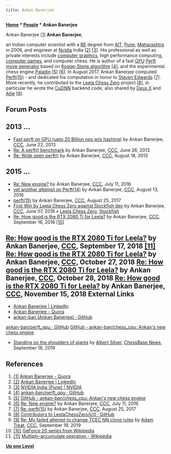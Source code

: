 ```yaml
---
title: Ankan Banerjee
---
```

**[Home](Home "Home") * [People](People "People") * Ankan Banerjee**

[](https://www.quora.com/profile/Ankan-Banerjee-4) Ankan Banerjee <a id="cite-note-1" href="#cite-ref-1">[1]</a>
**Ankan Banerjee**,

an Indian computer scientist with a [BE](https://en.wikipedia.org/wiki/Bachelor_of_Engineering) degree from [AIT](https://en.wikipedia.org/wiki/Army_Institute_of_Technology,_Pune), [Pune](https://en.wikipedia.org/wiki/Pune), [Maharashtra](https://en.wikipedia.org/wiki/Maharashtra) in 2006, and engineer at [Nvidia](Nvidia "Nvidia") India <a id="cite-note-2" href="#cite-ref-2">[2]</a> <a id="cite-note-3" href="#cite-ref-3">[3]</a>. His professional as well as private interests include [computer graphics](https://en.wikipedia.org/wiki/Computer_graphics), high performance computing, [computer games](Games "Games"), and computer chess. He is author of a fast [GPU](GPU "GPU") [Perft](Perft "Perft") [move generator](Move_Generation "Move Generation") based on [Kogge-Stone algorithm](Kogge-Stone_Algorithm "Kogge-Stone Algorithm") <a id="cite-note-4" href="#cite-ref-4">[4]</a>, and the experimental chess engine [Paladin](Paladin "Paladin") <a id="cite-note-5" href="#cite-ref-5">[5]</a> <a id="cite-note-6" href="#cite-ref-6">[6]</a>. In August 2017, Ankan Banerjee computed [Perft(15)](Perft#15 "Perft") - and dedicated his computation in honor to [Steven Edwards](Steven_Edwards "Steven Edwards") <a id="cite-note-7" href="#cite-ref-7">[7]</a>.
More recently, he contributed to the [Leela Chess Zero](Leela_Chess_Zero "Leela Chess Zero") project <a id="cite-note-8" href="#cite-ref-8">[8]</a>, in particular he wrote the [CuDNN](https://en.wikipedia.org/wiki/CuDNN) backend code, also shared by [Deus X](Deus_X "Deus X") and [Allie](Allie "Allie") <a id="cite-note-9" href="#cite-ref-9">[9]</a>.

## Forum Posts

## 2013 ...

- [Fast perft on GPU (upto 20 Billion nps w/o hashing)](http://www.talkchess.com/forum/viewtopic.php?t=48387) by Ankan Banerjee, [CCC](CCC "CCC"), June 22, 2013
- [Re: A perft() benchmark](http://www.talkchess.com/forum3/viewtopic.php?f=7&t=48423&start=8) by Ankan Banerjee, [CCC](CCC "CCC"), June 26, 2013
- [Re: Wide open perft()](http://www.talkchess.com/forum3/viewtopic.php?f=7&t=49000&start=2) by Ankan Banerjee, [CCC](CCC "CCC"), August 18, 2013

## 2015 ...

- [Re: New engine?](http://www.talkchess.com/forum/viewtopic.php?t=60328&start=10) by Ankan Banerjee, [CCC](CCC "CCC"), July 11, 2016
- [yet another attempt on Perft(14)](http://www.talkchess.com/forum/viewtopic.php?t=61119) by Ankan Banerjee, [CCC](CCC "CCC"), August 13, 2016
- [perft(15)](http://www.talkchess.com/forum/viewtopic.php?t=64983) by Ankan Banerjee, [CCC](CCC "CCC"), August 25, 2017
- [First Win by Leela Chess Zero against Stockfish dev](http://www.talkchess.com/forum3/viewtopic.php?f=2&t=67668) by Ankan Banerjee, [CCC](CCC "CCC"), June 07, 2018 » [Leela Chess Zero](Leela_Chess_Zero "Leela Chess Zero"), [Stockfish](Stockfish "Stockfish")
- [Re: How good is the RTX 2080 Ti for Leela?](http://www.talkchess.com/forum3/viewtopic.php?f=2&t=68448&start=2) by Ankan Banerjee, [CCC](CCC "CCC"), September 16, 2018 <a id="cite-note-10" href="#cite-ref-10">[10]</a>

## [Re: How good is the RTX 2080 Ti for Leela?](http://www.talkchess.com/forum3/viewtopic.php?f=2&t=68448&start=9) by Ankan Banerjee, [CCC](CCC "CCC"), September 17, 2018 <a id="cite-note-11" href="#cite-ref-11">[11]</a> [Re: How good is the RTX 2080 Ti for Leela?](http://www.talkchess.com/forum3/viewtopic.php?f=2&t=68448&start=35) by Ankan Banerjee, [CCC](CCC "CCC"), October 27, 2018 [Re: How good is the RTX 2080 Ti for Leela?](http://www.talkchess.com/forum3/viewtopic.php?f=2&t=68448&start=37) by Ankan Banerjee, [CCC](CCC "CCC"), October 28, 2018 [Re: How good is the RTX 2080 Ti for Leela?](http://www.talkchess.com/forum3/viewtopic.php?f=2&t=68448&start=44) by Ankan Banerjee, [CCC](CCC "CCC"), November 15, 2018 External Links

- [Ankan Banerjee | LinkedIn](https://www.linkedin.com/in/ankan-banerjee-929b553)
- [Ankan Banerjee - Quora](https://www.quora.com/profile/Ankan-Banerjee-4)
- [ankan-ban (Ankan Banerjee) · GitHub](https://github.com/ankan-ban)

[ankan-ban/perft_gpu · GitHub](https://github.com/ankan-ban/perft_gpu)
[GitHub - ankan-ban/chess_cpu: Ankan's new chess engine](https://github.com/ankan-ban/chess_cpu)

- [Standing on the shoulders of giants](https://en.chessbase.com/post/standing-on-the-shoulders-of-giants) by [Albert Silver](Albert_Silver "Albert Silver"), [ChessBase News](ChessBase "ChessBase"), September 18, 2019

## References

1. <a id="cite-ref-1" href="#cite-note-1">[1]</a> [Ankan Banerjee - Quora](https://www.quora.com/profile/Ankan-Banerjee-4)
1. <a id="cite-ref-2" href="#cite-note-2">[2]</a> [Ankan Banerjee | LinkedIn](https://www.linkedin.com/in/ankan-banerjee-929b553)
1. <a id="cite-ref-3" href="#cite-note-3">[3]</a> [NVIDIA India (Pune) | NVIDIA](http://www.nvidia.in/object/india_pune.html)
1. <a id="cite-ref-4" href="#cite-note-4">[4]</a> [ankan-ban/perft_gpu · GitHub](https://github.com/ankan-ban/perft_gpu)
1. <a id="cite-ref-5" href="#cite-note-5">[5]</a> [GitHub - ankan-ban/chess_cpu: Ankan's new chess engine](https://github.com/ankan-ban/chess_cpu)
1. <a id="cite-ref-6" href="#cite-note-6">[6]</a>  [Re: New engine?](http://www.talkchess.com/forum/viewtopic.php?t=60328&start=10) by Ankan Banerjee, [CCC](CCC "CCC"), July 11, 2016
1. <a id="cite-ref-7" href="#cite-note-7">[7]</a> [Re: perft(15)](http://www.talkchess.com/forum/viewtopic.php?t=64983&start=4) by Ankan Banerjee, [CCC](CCC "CCC"), August 25, 2017
1. <a id="cite-ref-8" href="#cite-note-8">[8]</a> [Contributors to LeelaChessZero/lc0 · GitHub](https://github.com/LeelaChessZero/lc0/graphs/contributors)
1. <a id="cite-ref-9" href="#cite-note-9">[9]</a> [Re: My failed attempt to change TCEC NN clone rules](http://www.talkchess.com/forum3/viewtopic.php?f=2&t=71822&start=48) by [Adam Treat](Adam_Treat "Adam Treat"), [CCC](CCC "CCC"), September 19, 2019
1. <a id="cite-ref-10" href="#cite-note-10">[10]</a> [GeForce 20 series from Wikipedia](https://en.wikipedia.org/wiki/GeForce_20_series)
1. <a id="cite-ref-11" href="#cite-note-11">[11]</a> [Multiply–accumulate operation - Wikipedia](https://en.wikipedia.org/wiki/Multiply%E2%80%93accumulate_operation)

**[Up one Level](People "People")**

